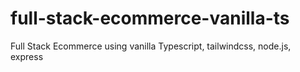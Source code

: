 # full-stack-ecommerce-vanilla-ts
Full Stack Ecommerce using vanilla Typescript, tailwindcss, node.js, express

